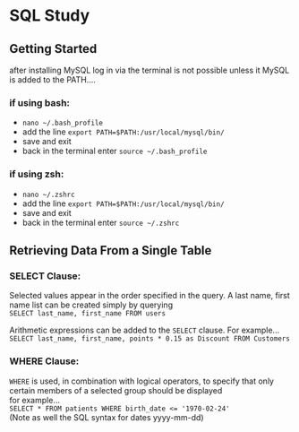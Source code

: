 # SQL Study

## Getting Started
after installing MySQL log in via the terminal is not possible unless it MySQL is added to the PATH....

### if using bash:
* `nano ~/.bash_profile`
* add the line `export PATH=$PATH:/usr/local/mysql/bin/` 
* save and exit
* back in the terminal enter `source ~/.bash_profile`

### if using zsh:
* `nano ~/.zshrc`
* add the line `export PATH=$PATH:/usr/local/mysql/bin/` 
* save and exit
* back in the terminal enter `source ~/.zshrc`

## Retrieving Data From a Single Table

### SELECT Clause:
Selected values appear in the order specified in the query. A last name, first name list can be created simply by querying  
`SELECT last_name, first_name FROM users`

Arithmetic expressions can be added to the `SELECT` clause. For example...    
`SELECT last_name, first_name, points * 0.15 as Discount FROM Customers`

### WHERE Clause:
`WHERE` is used, in combination with logical operators, to specify that only certain members of a selected group should be displayed  
for example...  
`SELECT * FROM patients WHERE birth_date <= '1970-02-24'`  
(Note as well the SQL syntax for dates yyyy-mm-dd)
